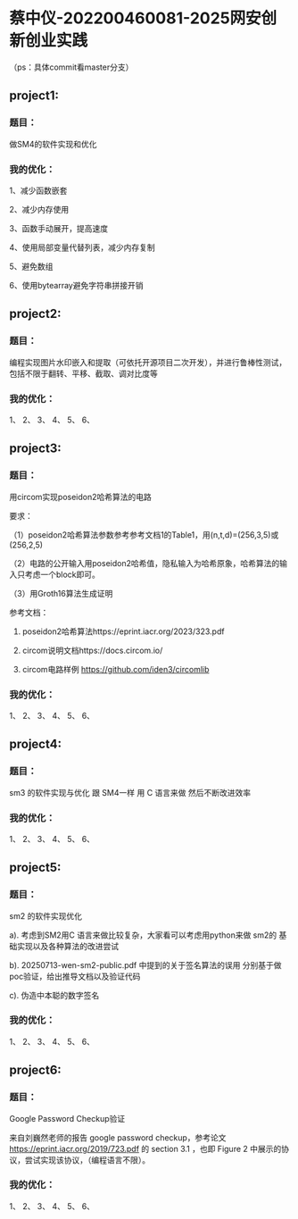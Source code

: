 # 蔡中仪-202200460081-2025网安创新创业实践
（ps：具体commit看master分支）
## project1:
### 题目：
做SM4的软件实现和优化
### 我的优化：

1、减少函数嵌套 

2、减少内存使用

3、函数手动展开，提高速度

4、使用局部变量代替列表，减少内存复制

5、避免数组

6、使用bytearray避免字符串拼接开销

## project2: 
### 题目：
编程实现图片水印嵌入和提取（可依托开源项目二次开发），并进行鲁棒性测试，包括不限于翻转、平移、截取、调对比度等
### 我的优化：
1、
2、
3、
4、
5、
6、

## project3: 
### 题目：
 用circom实现poseidon2哈希算法的电路
 
要求： 

 （1）poseidon2哈希算法参数参考参考文档1的Table1，用(n,t,d)=(256,3,5)或(256,2,5)
 
 （2）电路的公开输入用poseidon2哈希值，隐私输入为哈希原象，哈希算法的输入只考虑一个block即可。
 
 （3）用Groth16算法生成证明

参考文档：

1. poseidon2哈希算法https://eprint.iacr.org/2023/323.pdf
   
2. circom说明文档https://docs.circom.io/

3. circom电路样例 https://github.com/iden3/circomlib

### 我的优化：
1、
2、
3、
4、
5、
6、

## project4: 
### 题目：
sm3 的软件实现与优化 跟 SM4一样 用 C 语言来做 然后不断改进效率
### 我的优化：
1、
2、
3、
4、
5、
6、

## project5: 
### 题目：
sm2 的软件实现优化 

a). 考虑到SM2用C 语言来做比较复杂，大家看可以考虑用python来做 sm2的 基础实现以及各种算法的改进尝试

b). 20250713-wen-sm2-public.pdf 中提到的关于签名算法的误用 分别基于做poc验证，给出推导文档以及验证代码

c). 伪造中本聪的数字签名

### 我的优化：
1、
2、
3、
4、
5、
6、

## project6: 
### 题目：

Google Password Checkup验证

来自刘巍然老师的报告  google password checkup，参考论文 https://eprint.iacr.org/2019/723.pdf 的 section 3.1 ，也即 Figure 2 中展示的协议，尝试实现该协议，（编程语言不限）。

### 我的优化：
1、
2、
3、
4、
5、
6、


